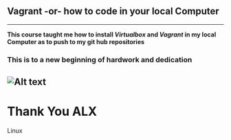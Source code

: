 ## Vagrant -or- how to code in your local Computer
---
**This course taught me how to install ***Virtualbox*** and ***Vagrant*** in my local Computer as to push to my git hub repositories**

### This is to a new beginning of hardwork and dedication
![Alt text](https://i.imgflip.com/8uinm.jpg)
---



# Thank You **ALX**

Linux

